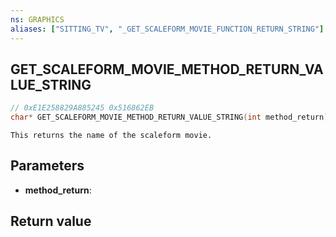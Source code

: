 ```yaml
---
ns: GRAPHICS
aliases: ["SITTING_TV", "_GET_SCALEFORM_MOVIE_FUNCTION_RETURN_STRING"]
---
```

## GET_SCALEFORM_MOVIE_METHOD_RETURN_VALUE_STRING

```c
// 0xE1E258829A885245 0x516862EB
char* GET_SCALEFORM_MOVIE_METHOD_RETURN_VALUE_STRING(int method_return);
```

```
This returns the name of the scaleform movie.  
```

## Parameters
* **method_return**: 

## Return value
